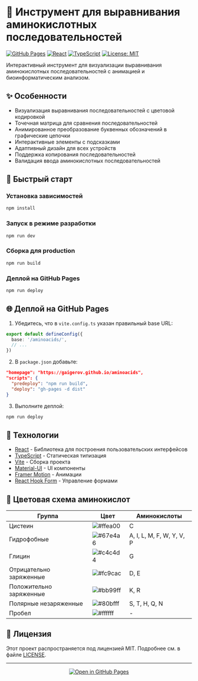 # 🧬 Инструмент для выравнивания аминокислотных последовательностей

[![GitHub Pages](https://img.shields.io/badge/GitHub%20Pages-Live-brightgreen)](https://gaigerov.github.io/aminoacids)
[![React](https://img.shields.io/badge/React-18.2-blue)](https://reactjs.org/)
[![TypeScript](https://img.shields.io/badge/TypeScript-5.0-blue)](https://www.typescriptlang.org/)
[![License: MIT](https://img.shields.io/badge/License-MIT-yellow.svg)](https://opensource.org/licenses/MIT)

Интерактивный инструмент для визуализации выравнивания аминокислотных последовательностей с анимацией и биоинформатическим анализом.


## ✨ Особенности

- Визуализация выравнивания последовательностей с цветовой кодировкой
- Точечная матрица для сравнения последовательностей
- Анимированное преобразование буквенных обозначений в графические цепочки
- Интерактивные элементы с подсказками
- Адаптивный дизайн для всех устройств
- Поддержка копирования последовательностей
- Валидация ввода аминокислотных последовательностей

## 🚀 Быстрый старт

### Установка зависимостей
```bash
npm install
```

### Запуск в режиме разработки
```bash
npm run dev
```

### Сборка для production
```bash
npm run build
```

### Деплой на GitHub Pages
```bash
npm run deploy
```

## 🌐 Деплой на GitHub Pages

1. Убедитесь, что в `vite.config.ts` указан правильный base URL:
```ts
export default defineConfig({
  base: '/aminoacids/',
  // ...
})
```

2. В `package.json` добавьте:
```json
"homepage": "https://gaigerov.github.io/aminoacids",
"scripts": {
  "predeploy": "npm run build",
  "deploy": "gh-pages -d dist"
}
```

3. Выполните деплой:
```bash
npm run deploy
```

## 🧪 Технологии

- [React](https://reactjs.org/) - Библиотека для построения пользовательских интерфейсов
- [TypeScript](https://www.typescriptlang.org/) - Статическая типизация
- [Vite](https://vitejs.dev/) - Сборка проекта
- [Material-UI](https://mui.com/) - UI компоненты
- [Framer Motion](https://www.framer.com/motion/) - Анимации
- [React Hook Form](https://react-hook-form.com/) - Управление формами

## 🧬 Цветовая схема аминокислот

| Группа | Цвет | Аминокислоты |
|--------|------|--------------|
| Цистеин | ![#ffea00](https://img.shields.io/badge/-%23ffea00-ffea00) | C |
| Гидрофобные | ![#67e4a6](https://img.shields.io/badge/-%2367e4a6-67e4a6) | A, I, L, M, F, W, Y, V, P |
| Глицин | ![#c4c4d4](https://img.shields.io/badge/-%23c4c4d4-c4c4d4) | G |
| Отрицательно заряженные | ![#fc9cac](https://img.shields.io/badge/-%23fc9cac-fc9cac) | D, E |
| Положительно заряженные | ![#bb99ff](https://img.shields.io/badge/-%23bb99ff-bb99ff) | K, R |
| Полярные незаряженные | ![#80bfff](https://img.shields.io/badge/-%2380bfff-80bfff) | S, T, H, Q, N |
| Пробел | ![#ffffff](https://img.shields.io/badge/-%23ffffff-ffffff) | - |

## 📄 Лицензия

Этот проект распространяется под лицензией MIT. Подробнее см. в файле [LICENSE](LICENSE).

---

<div align="center">
  <a href="https://gaigerov.github.io/aminoacids">
    <img src="https://img.shields.io/badge/Open%20in%20GitHub%20Pages-181717?style=for-the-badge&logo=github" alt="Open in GitHub Pages">
  </a>
</div>
